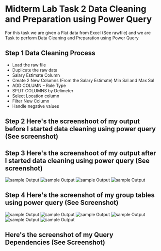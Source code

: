 # Midterm Lab Task 2 Data Cleaning and Preparation using Power Query

For this task we are given a Flat data from Excel (See rawfile) and we are Task to perform Data Cleaning and Preparation using Power Query

## Step 1 Data Cleaning Process
- Load the raw file
- Duplicate the raw data
- Salary Estimate Column
- Create 2 New Columns (From the Salary Estimate) Min Sal and Max Sal
- ADD COLUMN – Role Type
- SPLIT COLUMNS by Delimeter
- Select Location column
- Filter New Column
- Handle negative values

## Step 2 Here's the screenshoot of my output before I started data cleaning using power query (See screenshot)

## Step 3 Here's the screenshoot of my output after I started data cleaning using power query (See screenshot)
![sample Output](images/cleaned1.jpeg)
![sample Output](images/cleaned2.jpeg)
![sample Output](images/cleaned3.jpeg)
![sample Output](images/cleaned4.jpeg)



## Step 4 Here's the screenshot of my group tables using power query (See Screenshot)
![sample Output](images/roletype.jpeg)
![sample Output](images/salbysize.png)
![sample Output](images/size.jpeg)
![sample Output](images/salbystate.jpeg)
![sample Output](images/salbystate2.jpeg)
![sample Output](images/states.jpeg)



## Here's the screenshot of my Query Dependencies (See Screenshot)
